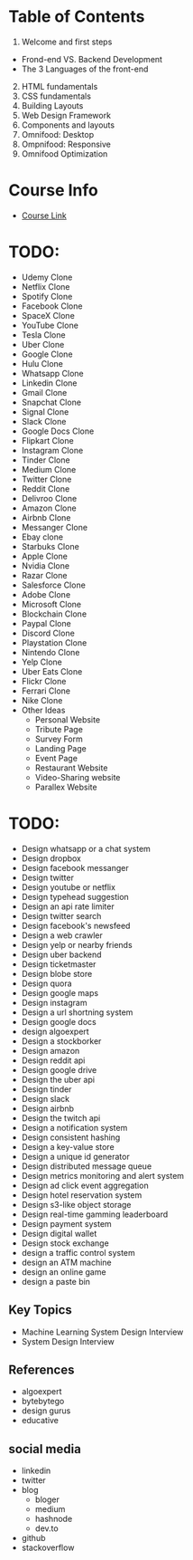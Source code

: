 # Table of Contents 

1. Welcome and first steps 
  - Frond-end VS. Backend Development
  - The 3 Languages of the front-end 
2. HTML fundamentals 
3. CSS fundamentals 
4. Building Layouts 
5. Web Design Framework 
6. Components and layouts 
7. Omnifood: Desktop 
8. Ompnifood: Responsive 
9. Omnifood Optimization

# Course Info
- [Course Link](https://www.udemy.com/course/design-and-develop-a-killer-website-with-html5-and-css3/#instructor-1)


# TODO:
- Udemy Clone 
- Netflix Clone 
- Spotify Clone 
- Facebook Clone 
- SpaceX Clone 
- YouTube Clone 
- Tesla Clone 
- Uber Clone 
- Google Clone 
- Hulu Clone 
- Whatsapp Clone 
- Linkedin Clone 
- Gmail Clone 
- Snapchat Clone 
- Signal Clone 
- Slack Clone 
- Google Docs Clone 
- Flipkart Clone 
- Instagram Clone 
- Tinder Clone 
- Medium Clone 
- Twitter Clone 
- Reddit Clone 
- Delivroo Clone 
- Amazon Clone 
- Airbnb Clone 
- Messanger Clone 
- Ebay clone 
- Starbuks Clone 
- Apple Clone 
- Nvidia Clone 
- Razar Clone
- Salesforce Clone 
- Adobe Clone 
- Microsoft Clone 
- Blockchain Clone 
- Paypal Clone 
- Discord Clone 
- Playstation Clone 
- Nintendo Clone 
- Yelp Clone 
- Uber Eats Clone 
- Flickr Clone
- Ferrari Clone 
- Nike Clone 
- Other Ideas 
  - Personal Website 
  - Tribute Page 
  - Survey Form
  - Landing Page 
  - Event Page 
  - Restaurant Website 
  - Video-Sharing website 
  - Parallex Website 
  
  
# TODO: 
- Design whatsapp or a chat system 
- Design dropbox 
- Design facebook messanger 
- Design twitter
- Design youtube or netflix
- Design typehead suggestion
- Design an api rate limiter
- Design twitter search
- Design facebook's newsfeed 
- Design a web crawler
- Design yelp or nearby friends
- Design uber backend 
- Design ticketmaster 
- Design blobe store 
- Design quora 
- Design google maps 
- Design instagram 
- Design a url shortning system 
- Design google docs 
- design algoexpert 
- Design a stockborker
- Design amazon 
- Design reddit api 
- Design google drive 
- Design the uber api 
- Design tinder
- Design slack 
- Design airbnb 
- Design the twitch api 
- Design a notification system 
- Design consistent hashing 
- Design a key-value store 
- Design a unique id generator 
- Design distributed message queue 
- Design metrics monitoring and alert system 
- Design ad click event aggregation
- Design hotel reservation system 
- Design s3-like object storage 
- Design real-time gamming leaderboard 
- Design payment system 
- Design digital wallet
- Design stock exchange 
- design a traffic control system
- design an ATM machine
- design an online game 
- design a paste bin



## Key Topics 
- Machine Learning System Design Interview
- System Design Interview

## References 
- algoexpert 
- bytebytego
- design gurus 
- educative 


## social media 
- linkedin 
- twitter
- blog
  - bloger 
  - medium 
  - hashnode 
  - dev.to 
- github 
- stackoverflow
